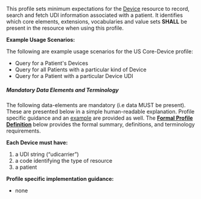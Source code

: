 This profile sets minimum expectations for the [Device] resource to record, search and fetch UDI information associated with a patient. It identifies which core elements, extensions, vocabularies and value sets **SHALL** be present in the resource when using this profile.

**Example Usage Scenarios:**

The following are example usage scenarios for the US Core-Device profile:

-   Query for a Patient's Devices 
-   Query for all Patients with a particular kind of Device
-   Query for a Patient with a particular Device UDI

##### Mandatory Data Elements and Terminology


The following data-elements are mandatory (i.e data MUST be present). These are presented below in a simple human-readable explanation.  Profile specific guidance and an [example](#example) are provided as well.  The [**Formal Profile Definition**](#profile) below provides the  formal summary, definitions, and  terminology requirements.  

**Each Device must have:**

1.  a UDI string (“udicarrier”)
1.  a code identifying the type of resource
1.  a patient

**Profile specific implementation guidance:**

* none

[Device]: http://hl7-fhir.github.io/device.html